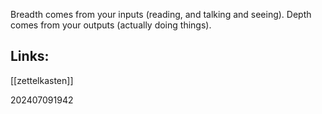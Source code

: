 Breadth comes from your inputs (reading, and talking and seeing). Depth comes from your outputs (actually doing things).



## Links: 

[[zettelkasten]]


202407091942

